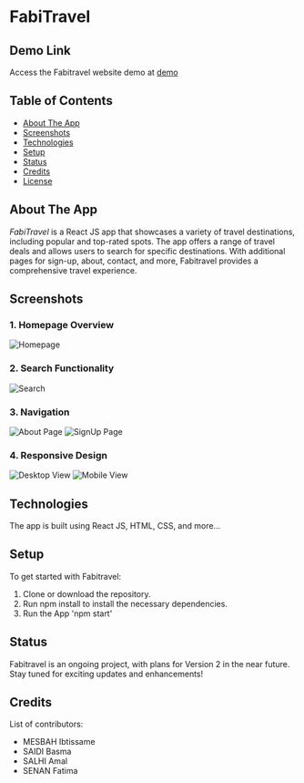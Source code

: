 # FabiTravel

## Demo Link
Access the Fabitravel website demo at [demo](screenshots/demo.mp4)

## Table of Contents
- [About The App](#about-the-app)
- [Screenshots](#screenshots)
- [Technologies](#technologies)
- [Setup](#setup)
- [Status](#status)
- [Credits](#credits)
- [License](#license)


## About The App
*FabiTravel* is a React JS app that showcases a variety of travel destinations, including popular and top-rated spots. 
The app offers a range of travel deals and allows users to search for specific destinations. With additional pages for sign-up, about, contact, and more, Fabitravel provides a comprehensive travel experience.


## Screenshots

### 1. Homepage Overview
![Homepage](screenshots/homepage.png)

### 2. Search Functionality
![Search](screenshots/search.png)

### 3. Navigation
![About Page](screenshots/about.png)
![SignUp Page](screenshots/signup.png)

### 4. Responsive Design
![Desktop View](screenshots/desktop-view.png)
![Mobile View](screenshots/mobile-view.png)


## Technologies
The app is built using React JS, HTML, CSS, and more...


## Setup
To get started with Fabitravel:
1. Clone or download the repository.
2. Run npm install to install the necessary dependencies.
3. Run the App 'npm start'


## Status
Fabitravel is an ongoing project, with plans for Version 2 in the near future. Stay tuned for exciting updates and enhancements!

## Credits
List of contributors:
- MESBAH Ibtissame
- SAIDI Basma
- SALHI Amal
- SENAN Fatima
